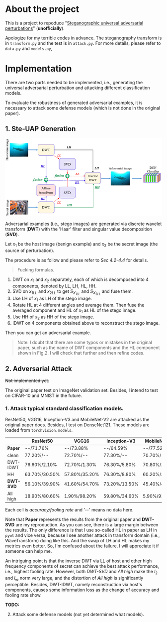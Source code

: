 # About the project
This is a project to repoduce "[Steganographic universal adversarial perturbations](https://www.sciencedirect.com/science/article/pii/S016786552030146X)" (**unofficially**).

Apologize for my terrible codes in advance. The steganography transform is in `transform.py` and the test is in `attack.py`. For more details, please refer to `data.py` and `models.py`,

# Implementation
There are two parts needed to be implemented, i.e., generating the universal adversarial perturbation and attacking different classification models.

To evaluate the robustness of generated adversarial examples, it is necessary to attack some defense models (which is not done in the original paper).

## 1. Ste-UAP Generation
![Pipeline](https://github.com/xiangyh9988/Image-Hosting/blob/main/imgs/image-20201227153444844.png?raw=true)

Adversarial examples (i.e., stego images) are generated via discrete wavelet transform (**DWT**) with the 'Haar' filter and singular value decomposition (**SVD**).

Let $x_1$ be the host image (benign example) and $x_2$ be the secret image (the source of perturbation).

The procedure is as follow and please refer to *Sec 4.2-4.4* for details. 
> Fucking formulas.

1. DWT on $x_1$ and $x_2$ separately, each of which is decomposed into 4 components, denoted by LL, LH, HL, HH.
2. SVD on $x_{1LL}$ and $x_{2LL}$ to get $S_{X_{1LL}}$ and $S_{X_{2LL}}$ and fuse them.
3. Use LH of $x_1$ as LH of the stego image.
4. Rotate HL at 4 different angles and average them. Then fuse the averaged component and HL of $x_1$ as HL of the stego image.
5. Use HH of $x_2$ as HH of the stego image.
6. IDWT on 4 components obtained above to reconstruct the stego image.

Then you can get an adversarial example.
> Note: I doubt that there are some typos or mistakes in the original paper, such as the name of DWT components and the HL component shown in Fig.2. I will check that further and then refine codes.

## 2. Adversarial Attack
~~Not implemented yet.~~

The original paper test on ImageNet validation set. Besides, I intend to test on CIFAR-10 and MNIST in the future.

### 1. Attack typical standard classification models.

ResNet50, VGG16, Inception-V3 and MobileNet-V2 are attacked as the original paper does. Besides, I test on DenseNet121. These models are loaded from `torchvision.models`.

|     | ResNet50  |  VGG16  |  Inception-V3  |  MobileNet-V2  |  DenseNet121  |
|  ----  | ----  | ---- | ---- | ---- | ---- |  
| **Paper** | --/71.76% | --/73.88% | --/64.59% | --/77.52% | --/-- |
| clean | 77.20%/-- | 72.70%/-- | 77.30%/-- | 70.70%/-- | 74.00%/-- |
| DWT-IDWT | 76.60%/2.10% | 72.70%/1.30%| 76.30%/5.80% | 70.80%/2.20% | 71.40%/0.70% |
| HH | 63.70%/30.50% | 57.80%/35.20% | 76.30%/8.80% | 60.20%/31.90% | 71.10%/18.00% |
| **DWT-SVD** | 56.10%/39.90% | 41.60%/54.70% | 73.20%/13.50% | 45.40%/49.70% | 63.50%/29.00% |
| All high | 18.90%/80.60% | 1.90%/98.20% | 59.80%/34.60% | 5.90%/93.20% | 26.70%/70.50% |

Each cell is *accuracy/fooling rate* and '--' means no data here.

Note that **Paper** represents the results from the original paper and **DWT-SVD** are my reproduction. As you can see, there is a large margin between the results. The only difference is that I use so-called HL in paper as LH in `pywt` and vice versa, because I see another attack in transform domain (i.e., WaveTransform) doing like this. And the swap of LH and HL makes my metrics even better. So, I'm confused about the failure. I will appreciate it if someone can help me.

An intriguing point is that the inverse DWT via LL of host and other high frequency components of secret can achieve the best attack performance, i.e., highest fooling rate. However, both *DWT-SVD* and *All high* make the $l_2$ and $l_\infty$ norm very large, and the distortion of *All high* is significantly perceptible. Besides, DWT-IDWT, namely reconstruction via host's components, causes some information loss as the change of accuracy and fooling rate show.


**TODO:**

2. Attack some defense models (not yet determined what models).